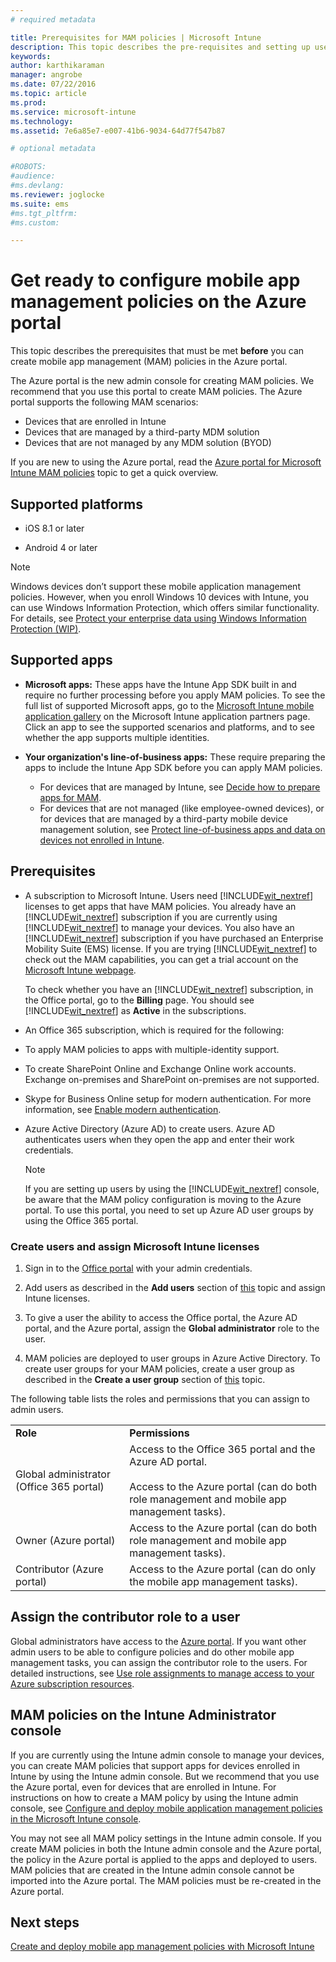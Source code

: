 ```yaml
---
# required metadata

title: Prerequisites for MAM policies | Microsoft Intune
description: This topic describes the pre-requisites and setting up users before you can create mobile app management policies.
keywords:
author: karthikaraman
manager: angrobe
ms.date: 07/22/2016
ms.topic: article
ms.prod:
ms.service: microsoft-intune
ms.technology:
ms.assetid: 7e6a85e7-e007-41b6-9034-64d77f547b87

# optional metadata

#ROBOTS:
#audience:
#ms.devlang:
ms.reviewer: joglocke
ms.suite: ems
#ms.tgt_pltfrm:
#ms.custom:

---
```


# Get ready to configure mobile app management policies on the Azure portal
This topic describes the prerequisites that must be met **before** you can create mobile app management (MAM) policies in the Azure portal.

The Azure portal is the new admin console for creating MAM policies. We recommend that you use this portal to create MAM  policies. The Azure portal supports the following MAM scenarios:
- Devices that are enrolled in Intune
- Devices that are managed by a third-party MDM solution
- Devices that are not managed by any MDM solution (BYOD)

If you are new to using the Azure portal, read the [Azure portal for Microsoft Intune MAM policies](azure-portal-for-microsoft-intune-mam-policies.md) topic to get a quick overview.



##  Supported platforms
- iOS 8.1 or later

- Android 4 or later

>[!NOTE]
>Windows devices don’t support these mobile application management policies. However, when you enroll Windows 10 devices with Intune, you can use Windows Information Protection, which offers similar functionality. For details, see [Protect your enterprise data using Windows Information Protection (WIP)](https://technet.microsoft.com/en-us/itpro/windows/keep-secure/protect-enterprise-data-using-wip).
##  Supported apps
* **Microsoft apps:** These apps have the Intune App SDK built in and require no further processing before you apply MAM policies.
To see the full list of supported Microsoft apps, go to the [Microsoft Intune mobile application gallery](https://www.microsoft.com/en-us/server-cloud/products/microsoft-intune/partners.aspx) on the Microsoft Intune application partners page. Click an app to see the supported scenarios and platforms, and to see whether the app supports multiple identities.
* **Your organization's line-of-business apps:** These require preparing the apps to include the Intune App SDK before you can apply MAM policies.

  * For devices that are managed by Intune, see [Decide how to prepare apps for MAM](decide-how-to-prepare-apps-for-mobile-application-management-with-microsoft-intune.md).
  * For devices that are not managed (like employee-owned devices), or for devices that are managed by a third-party mobile device management solution, see [Protect line-of-business apps and data on devices not enrolled in Intune](protect-line-of-business-apps-and-data-on-devices-not-enrolled-in-microsoft-intune.md).

## Prerequisites

-   A subscription to Microsoft Intune.    Users need [!INCLUDE[wit_nextref](../includes/wit_nextref_md.md)] licenses to get apps that have MAM policies.
You   already have an [!INCLUDE[wit_nextref](../includes/wit_nextref_md.md)] subscription if you are currently using [!INCLUDE[wit_nextref](../includes/wit_nextref_md.md)] to manage your devices.  You also have an [!INCLUDE[wit_nextref](../includes/wit_nextref_md.md)] subscription if you have purchased an Enterprise Mobility Suite (EMS) license. If you are trying [!INCLUDE[wit_nextref](../includes/wit_nextref_md.md)] to check out the MAM capabilities, you can get a trial account on the [Microsoft Intune webpage](http://www.microsoft.com/en-us/server-cloud/products/microsoft-intune/).

    To check whether you have an [!INCLUDE[wit_nextref](../includes/wit_nextref_md.md)] subscription, in the Office portal, go to the **Billing** page.  You should see [!INCLUDE[wit_nextref](../includes/wit_nextref_md.md)] as **Active** in the subscriptions.

-   An Office 365 subscription, which is required for the following:
  - To apply MAM policies to apps with multiple-identity support.
  - To create  SharePoint Online and Exchange Online work accounts. Exchange on-premises and SharePoint on-premises are not supported.
-   Skype for Business Online setup for modern authentication. For more information, see [Enable modern authentication](http://social.technet.microsoft.com/wiki/contents/articles/34339.skype-for-business-online-enable-your-tenant-for-modern-authentication.aspx).


- Azure Active Directory (Azure AD) to create users. Azure AD authenticates users when they open the app and enter their work credentials.

    > [!NOTE]
    > If you are setting up users by using the [!INCLUDE[wit_nextref](../includes/wit_nextref_md.md)] console, be aware that the MAM policy configuration is moving to the Azure portal. To use this portal, you need to set up Azure AD user groups by using the Office 365 portal.

### Create users and assign Microsoft Intune licenses

1.  Sign in to the   [Office portal](http://portal.office.com) with your admin credentials.

2.  Add users as described in the **Add users** section of [this](https://docs.microsoft.com/en-us/intune/understand-explore/get-started-with-a-30-day-trial-of-microsoft-intune-step-2) topic and assign Intune licenses.
4.  To give a user the ability to access the Office portal, the Azure AD portal, and the Azure  portal, assign the **Global administrator** role to the user.

5.  MAM policies are deployed to user groups in Azure Active Directory. To create user groups for your MAM policies, create a user group as described in the **Create a user group** section of [this](https://docs.microsoft.com/en-us/intune/understand-explore/get-started-with-a-30-day-trial-of-microsoft-intune-step-3) topic.

The following table lists the roles and permissions that you can assign to admin users.

|||
|--|----|
|**Role**|**Permissions**|
|Global administrator (Office 365 portal)|Access to the Office 365 portal and the Azure AD portal.<br /><br />Access to the Azure  portal (can do both role management and mobile app management tasks).|
|Owner (Azure  portal)|Access to the Azure  portal (can do both role management and mobile app management tasks).|
|Contributor (Azure  portal)|Access to the Azure  portal (can do only the mobile app management tasks).|

## Assign the contributor role to a user

Global administrators have access to the [Azure portal](https://portal.azure.com).  If you want other admin users to be able to configure policies and do other mobile app management tasks, you can assign the contributor role to the users. For detailed instructions, see [Use role assignments to manage access to your Azure subscription resources](https://azure.microsoft.com/en-us/documentation/articles/role-based-access-control-configure/).


##  MAM policies on the Intune Administrator console

If you are currently using the Intune admin console to manage your devices, you can create MAM policies that support apps for devices enrolled in Intune by using the Intune admin console. But we recommend that you use the Azure portal, even for devices that are enrolled in Intune. For instructions on how to create a MAM policy by using the Intune admin console, see [Configure and deploy mobile application management policies in the Microsoft Intune console](configure-and-deploy-mobile-application-management-policies-in-the-microsoft-intune-console.md).

You may not see all MAM policy settings in the Intune admin console. If you create MAM policies in both the Intune admin console and the Azure portal, the policy in the Azure portal is applied to the apps and deployed to users.
    MAM policies that are created in the Intune admin console cannot be imported into the Azure portal.  The MAM policies must be re-created in the Azure portal.



## Next steps
[Create and deploy mobile app management policies with Microsoft Intune](create-and-deploy-mobile-app-management-policies-with-microsoft-intune.md)
